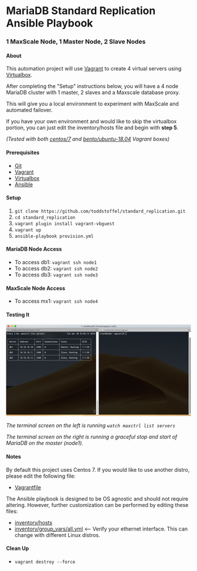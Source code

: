 # MariaDB Standard Replication Ansible Playbook
### 1 MaxScale Node, 1 Master Node, 2 Slave Nodes ###

#### About

This automation project will use [Vagrant](https://www.vagrantup.com/downloads.html) to create 4 virtual servers using [Virtualbox](https://www.virtualbox.org/wiki/Downloads).

After completing the "Setup" instructions below, you will have a 4 node MariaDB cluster with 1 master, 2 slaves and a Maxscale database proxy.

This will give you a local environment to experiment with MaxScale and automated failover.

If you have your own environment and would like to skip the virtualbox portion, you can just edit the inventory/hosts file and begin with **step 5**.

*(Tested with both [centos/7](https://app.vagrantup.com/centos/boxes/7) and [bento/ubuntu-18.04](https://app.vagrantup.com/ubuntu/boxes/bionic64) Vagrant boxes)*

#### Prerequisites

* [Git](https://git-scm.com/download/)
* [Vagrant](https://www.vagrantup.com/downloads.html)
* [Virtualbox](https://www.virtualbox.org/wiki/Downloads)
* [Ansible](http://docs.ansible.com/ansible/latest/intro_installation.html)

#### Setup

1. `git clone https://github.com/toddstoffel/standard_replication.git`
1. `cd standard_replication`
1. `vagrant plugin install vagrant-vbguest`
1. `vagrant up`
1. `ansible-playbook provision.yml`

#### MariaDB Node Access

* To access db1: `vagrant ssh node1`
* To access db2: `vagrant ssh node2`
* To access db3: `vagrant ssh node3`

#### MaxScale Node Access

* To access mx1: `vagrant ssh node4`


#### Testing It

![Demo](imgs/demo.gif)

*The terminal screen on the left is running `watch maxctrl list servers`*

*The terminal screen on the right is running a graceful stop and start of MariaDB on the master (node1)*.

#### Notes

By default this project uses Centos 7. If you would like to use another distro, please edit the following file:

* [Vagrantfile](Vagrantfile)

The Ansible playbook is designed to be OS agnostic and should not require altering. However, further customization can be performed by editing these files:

* [inventory/hosts](inventory/hosts)
* [inventory/group_vars/all.yml](inventory/group_vars/all.yml)  <-- Verify your ethernet interface. This can change with different Linux distros.


####  Clean Up

* `vagrant destroy --force`

